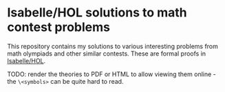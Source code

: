 # Isabelle/HOL solutions to math contest problems

This repository contains my solutions to various interesting problems from math olympiads
and other similar contests. These are formal proofs in [Isabelle/HOL].

TODO: render the theories to PDF or HTML to allow viewing them online - the `\<symbols>` can be quite hard to read.

[Isabelle/HOL]: https://isabelle.in.tum.de/
